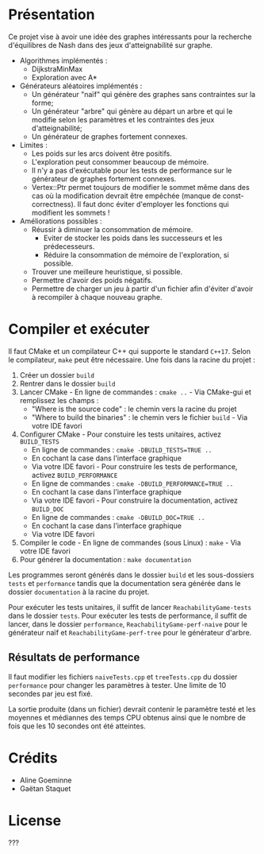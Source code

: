 # Présentation
Ce projet vise à avoir une idée des graphes intéressants pour la recherche d'équilibres de Nash dans des jeux d'atteignabilité sur graphe.

  - Algorithmes implémentés :
    - DijkstraMinMax
    - Exploration avec A*
  - Générateurs aléatoires implémentés :
    - Un générateur "naïf" qui génère des graphes sans contraintes sur la forme;
    - Un générateur "arbre" qui génère au départ un arbre et qui le modifie selon les paramètres et les contraintes des jeux d'atteignabilité;
    - Un générateur de graphes fortement connexes.
  - Limites :
    - Les poids sur les arcs doivent être positifs.
    - L'exploration peut consommer beaucoup de mémoire.
    - Il n'y a pas d'exécutable pour les tests de performance sur le générateur de graphes fortement connexes.
    - Vertex::Ptr permet toujours de modifier le sommet même dans des cas où la modification devrait être empêchée (manque de const-correctness). Il faut donc éviter d'employer les fonctions qui modifient les sommets !
  - Améliorations possibles :
    - Réussir à diminuer la consommation de mémoire.
      - Eviter de stocker les poids dans les successeurs et les prédecesseurs.
      - Réduire la consommation de mémoire de l'exploration, si possible.
    - Trouver une meilleure heuristique, si possible.
    - Permettre d'avoir des poids négatifs.
    - Permettre de charger un jeu à partir d'un fichier afin d'éviter d'avoir à recompiler à chaque nouveau graphe.

# Compiler et exécuter
Il faut CMake et un compilateur C++ qui supporte le standard `C++17`. Selon le compilateur, `make` peut être nécessaire. Une fois dans la racine du projet :
  1. Créer un dossier `build`
  2. Rentrer dans le dossier `build`
  3. Lancer CMake
    - En ligne de commandes : `cmake ..`
    - Via CMake-gui et remplissez les champs :
      - "Where is the source code" : le chemin vers la racine du projet
      - "Where to build the binaries" : le chemin vers le fichier `build`
    - Via votre IDE favori
  4. Configurer CMake
    - Pour constuire les tests unitaires, activez `BUILD_TESTS`
      - En ligne de commandes : `cmake -DBUILD_TESTS=TRUE ..`
      - En cochant la case dans l'interface graphique
      - Via votre IDE favori
    - Pour construire les tests de performance, activez `BUILD_PERFORMANCE`
      - En ligne de commandes : `cmake -DBUILD_PERFORMANCE=TRUE ..`
      - En cochant la case dans l'interface graphique
      - Via votre IDE favori
    - Pour construire la documentation, activez `BUILD_DOC`
      - En ligne de commandes : `cmake -DBUILD_DOC=TRUE ..`
      - En cochant la case dans l'interface graphique
      - Via votre IDE favori
  5. Compiler le code
    - En ligne de commandes (sous Linux) : `make`
    - Via votre IDE favori
  6. Pour générer la documentation : `make documentation`

Les programmes seront générés dans le dossier `build` et les sous-dossiers `tests` et `performance` tandis que la documentation sera générée dans le dossier `documentation` à la racine du projet.

Pour exécuter les tests unitaires, il suffit de lancer `ReachabilityGame-tests` dans le dossier `tests`. Pour exécuter les tests de performance, il suffit de lancer, dans le dossier `performance`, `ReachabilityGame-perf-naive` pour le générateur naïf et `ReachabilityGame-perf-tree` pour le générateur d'arbre.

## Résultats de performance
Il faut modifier les fichiers `naiveTests.cpp` et `treeTests.cpp` du dossier `performance` pour changer les paramètres à tester. Une limite de 10 secondes par jeu est fixé.

La sortie produite (dans un fichier) devrait contenir le paramètre testé et les moyennes et médiannes des temps CPU obtenus ainsi que le nombre de fois que les 10 secondes ont été atteintes.

# Crédits
- Aline Goeminne
- Gaëtan Staquet

# License
???